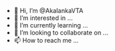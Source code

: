 - 👋 Hi, I’m @AkalankaVTA
- 👀 I’m interested in ...
- 🌱 I’m currently learning ...
- 💞️ I’m looking to collaborate on ...
- 📫 How to reach me ...

<!---
AkalankaVTA/AkalankaVTA is a ✨ special ✨ repository because its `README.md` (this file) appears on your GitHub profile.
You can click the Preview link to take a look at your changes.
--->
